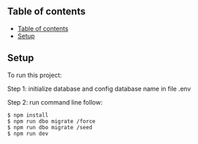 ## Table of contents

- [Table of contents](#table-of-contents)
- [Setup](#setup)

## Setup

To run this project:

Step 1: initialize database and config database name in file .env

Step 2: run command line follow:
```
$ npm install
$ npm run dbo migrate /force
$ npm run dbo migrate /seed
$ npm run dev
```

